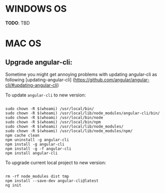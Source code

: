 # WINDOWS OS
**TODO**: TBD

# MAC OS
## Upgrade angular-cli:

Sometime you might get annoying problems with updating angular-cli as following [updating-angular-cli] (https://github.com/angular/angular-cli/#updating-angular-cli)

To update `angular-cli` to new version:

```

sudo chown -R $(whoami) /usr/local/bin/
sudo chown -R $(whoami) /usr/local/lib/node_modules/angular-cli/bin/
sudo chown -R $(whoami) /usr/local/bin/node
sudo chown -R $(whoami) /usr/local/bin/npm
sudo chown -R $(whoami) /usr/local/lib/node_modules/
sudo chown -R $(whoami) /usr/local/lib/node_modules/npm/
npm cache clean
npm uninstall -g angular-cli
npm install -g angular-cli
npm install -g -f angular-cli
npm install angular-cli

```

To upgrade current local project to new version:

```

rm -rf node_modules dist tmp
npm install --save-dev angular-cli@latest
ng init

```
